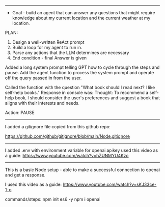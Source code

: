 











------------------------------


 * Goal - build an agent that can answer any questions that might require knowledge about my current location and the current weather at my location.

 PLAN:
 1. Design a well-written ReAct prompt
 2. Build a loop for my agent to run in.
 3. Parse any actions that the LLM determines are necessary
 4. End condition - final Answer is given


Added a long system prompt telling GPT how to cycle through the steps and pause.
Add the agent function to process the system prompt and operate off the query passed in from the user.

Called the function with the question "What book should I read next? I like self-help books." 
Response in console was:
Thought: To recommend a self-help book, I should consider the user's preferences and suggest a book that aligns with their interests and needs.

Action: PAUSE

------------------------------

I added a gitignore file copied from this github repo:

https://github.com/github/gitignore/blob/main/Node.gitignore


-------------------------------------

I added .env with environment variable for openai apikey
used this video as a guide: https://www.youtube.com/watch?v=hZUNMYU4Kzo

-------------------------------------

This is a basic Node setup - able to make a successful connection to openai and get a response.

I used this video as a guide: https://www.youtube.com/watch?v=sKJ33ce-1-o

commands/steps:
    npm init es6 -y
    npm i openai


